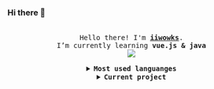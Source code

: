 ### Hi there 👋

<!--
**why3046380163h/why3046380163h** is a ✨ _special_ ✨ repository because its `README.md` (this file) appears on your GitHub profile.

Here are some ideas to get you started:

- 🔭 I’m currently working on ...
- 🌱 I’m currently learning ...
- 👯 I’m looking to collaborate on ...
- 🤔 I’m looking for help with ...
- 💬 Ask me about ...
- 📫 How to reach me: ...
- 😄 Pronouns: ...
- ⚡ Fun fact: ...
-->
<p align="center">
    <br>
    <samp>
        Hello there! I'm <b><a href="https://iiwowks.github.io/">iiwowks</a></b>.
        <br> I’m currently learning <b>vue.js & java</b>
        <br>
    </samp>
    <img align="middle"
        src="https://github-readme-stats.vercel.app/api?username=iiwowks&show_icons=true&theme=synthwave&hide_title=true" />
</p>

<details align="center">
    <summary> <b> <samp> Most used languanges </samp></b></summary>
    <samp>
        <img align="middle"
            src="https://github-readme-stats.vercel.app/api/top-langs/?username=iiwowks&hide_title=true&layout=compact" />
    </samp>
</details>

<details align="center">
    <summary> <b> <samp> Current project </samp></b></summary>

<a style="text-decoration: none" align="left" href="https://github.com/iiwowks/iiwowks.github.io">
        <img
            src="https://github-readme-stats.vercel.app/api/pin/?username=iiwowks&repo=iiwowks.github.io&show_owner=true" />
    </a>

<a align="left" href="https://github.com/iiwowks/vue-demo">
        <img src="https://github-readme-stats.vercel.app/api/pin/?username=iiwowks&repo=vue-demo&show_owner=true" />
</a>
</details>
